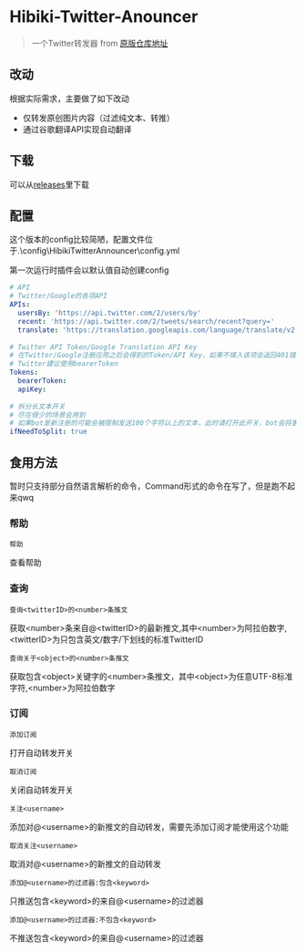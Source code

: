 # Hibiki-Twitter-Anouncer

> 一个Twitter转发器 from [原版仓库地址](https://github.com/7ddn/HibikiTwitterAnnouncer)

## 改动
根据实际需求，主要做了如下改动
* 仅转发原创图片内容（过滤纯文本、转推）
* 通过谷歌翻译API实现自动翻译

## 下载
可以从[releases](https://github.com/PokersKun/HibikiTwitterAnnouncer/releases)里下载

## 配置
这个版本的config比较简陋，配置文件位于.\config\HibikiTwitterAnnouncer\config.yml

第一次运行时插件会以默认值自动创建config

```yaml
# API
# Twitter/Google的各项API
APIs: 
  usersBy: 'https://api.twitter.com/2/users/by'
  recent: 'https://api.twitter.com/2/tweets/search/recent?query='
  translate: 'https://translation.googleapis.com/language/translate/v2'
  
# Twitter API Token/Google Translation API Key
# 在Twitter/Google注册应用之后会得到的Token/API Key，如果不填入该项会返回401错误
# Twitter建议使用bearerToken
Tokens: 
  bearerToken: 
  apiKey: 
    
# 拆分长文本开关
# 尽在很少的场景会用到
# 如果bot是新注册的可能会被限制发送100个字符以上的文本，此时请打开此开关，bot会将更长的信息拆分为100个字符的字信息发送
ifNeedToSplit: true
```

## 食用方法

暂时只支持部分自然语言解析的命令，Command形式的命令在写了，但是跑不起来qwq

### 帮助
```
帮助
```
查看帮助

### 查询
```
查询<twitterID>的<number>条推文
```
获取&lt;number>条来自@&lt;twitterID>的最新推文,其中&lt;number>为阿拉伯数字,&lt;twitterID>为只包含英文/数字/下划线的标准TwitterID
```
查询关于<object>的<number>条推文
```
获取包含&lt;object>关键字的&lt;number>条推文，其中&lt;object>为任意UTF-8标准字符,&lt;number>为阿拉伯数字

### 订阅
```
添加订阅
```
打开自动转发开关
````
取消订阅
````
关闭自动转发开关
````
关注<username>
````
添加对@&lt;username>的新推文的自动转发，需要先添加订阅才能使用这个功能
````
取消关注<username>
````
取消对@&lt;username>的新推文的自动转发
````
添加@<username>的过滤器:包含<keyword>
````
只推送包含&lt;keyword>的来自@&lt;username>的过滤器
````
添加@<username>的过滤器:不包含<keyword>
````
不推送包含&lt;keyword>的来自@&lt;username>的过滤器
